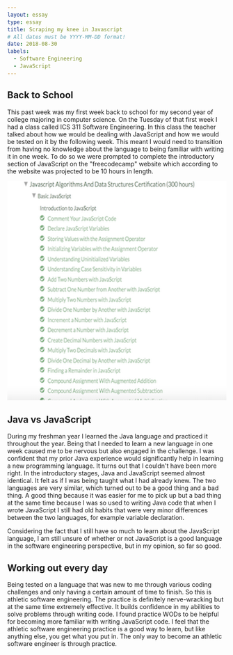```yaml
---
layout: essay
type: essay
title: Scraping my knee in Javascript
# All dates must be YYYY-MM-DD format!
date: 2018-08-30
labels:
  - Software Engineering
  - JavaScript
---
```


## Back to School
This past week was my first week back to school for my second year of college majoring in computer science. On the Tuesday of that first week I had a class called ICS 311 Software Engineering. In this class the teacher talked about how we would be dealing with JavaScript and how we would be tested on it by the following week. This meant I would need to transition from having no knowledge about the language to being familiar with writing it in one week. To do so we were prompted to complete the introductory section of JavaScript on the "freecodecamp" website which according to the website was projected to be 10 hours in length. 


<img class="ui medium left floated image" src="../images/codecampers.png">

## Java vs JavaScript
During my freshman year I learned the Java language and practiced it throughout the year. Being that I needed to learn a new language in one week caused me to be nervous but also engaged in the challenge. I was confident that my prior Java experience would significantly help in learning a new programming language. It turns out that I couldn't have been more right. In the introductory stages, Java and JavaScript seemed almost identical. It felt as if I was being taught what I had already knew. The two languages are very similar, which turned out to be a good thing and a bad thing. A good thing because it was easier for me to pick up but a bad thing at the same time because I was so used to writing Java code that when I wrote JavaScript I still had old habits that were very minor differences between the two languages, for example variable declaration.

Considering the fact that I still have so much to learn about the JavaScript language, I am still unsure of whether or not JavaScript is a good language in the software engineering perspective, but in my opinion, so far so good. 
## Working out every day
Being tested on a language that was new to me through various coding challenges and only having a certain amount of time to finish. So this is athletic software engineering. The practice is definitely nerve-wracking but at the same time extremely effective. It builds confidence in my abilities to solve problems through writing code. I found practice WODs to be helpful for becoming more familiar with writing JavaScript code. I feel that the athletic software engineering practice is a good way to learn, but like anything else, you get what you put in. The only way to become an athletic software engineer is through practice. 

